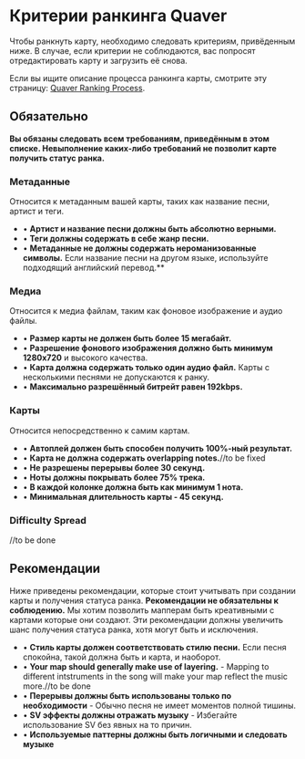 # Критерии ранкинга Quaver

Чтобы ранкнуть карту, необходимо следовать критериям, привёденным ниже. В случае, если критерии не соблюдаются, вас попросят отредактировать карту и загрузить её снова.

Если вы ищите описание процесса ранкинга карты, смотрите эту страницу: [Quaver Ranking Process](https://github.com/Quaver/Quaver.Wiki/blob/master/Ranking/Process).

## Обязательно

**Вы обязаны следовать всем требованиям, приведённым в этом списке. Невыполнение каких-либо требований не позволит карте получить статус ранка.**

### Метаданные

Относится к метаданным вашей карты, таких как название песни, артист и теги.

* • **Артист и название песни должны быть абсолютно верными.**
* • **Теги должны содержать в себе жанр песни.**
* • **Метаданные не должны содержать нероманизованные символы.** Если название песни на другом языке, используйте подходящий английский перевод.**

### Медиа

Относится к медиа файлам, таким как фоновое изображение и аудио файлы.

* • **Размер карты не должен быть более 15 мегабайт.**
* • **Разрешение фонового изображения должно быть минимум 1280x720** и высокого качества.
* • **Карта должна содержать только один аудио файл.** Карты с несколькими песнями не допускаются к ранку.
* • **Максимально разрешённый битрейт равен 192kbps.**

### Карты

Относится непосредственно к самим картам.

* • **Автоплей должен быть способен получить 100%-ный результат.**
* • **Карта не должна содержать overlapping notes.**//to be fixed
* • **Не разрешены перерывы более 30 секунд.**
* • **Ноты должны покрывать более 75% трека.**
* • **В каждой колонке должна быть как минимум 1 нота.**
* • **Минимальная длительность карты - 45 секунд.**

### Difficulty Spread

//to be done

## Рекомендации

Ниже приведены рекомендации, которые стоит учитывать при создании карты и получения статуса ранка. **Рекомендации не обязательны к соблюдению.** Мы хотим позволить мапперам быть креативными с картами которые они создают. Эти рекомендации должны увеличить шанс получения статуса ранка, хотя могут быть и исключения.

* • **Стиль карты должен соответствовать стилю песни.** Если песня спокойна, такой должна быть и карта, и наоборот.
* • **Your map should generally make use of layering.** - Mapping to different intstruments in the song will make your map reflect the music more.//to be done
* • **Перерывы должны быть использованы только по необходимости** - Обычно песня не имеет моментов полной тишины. 
* • **SV эффекты должны отражать музыку** - Избегайте использование SV без явных на то причин.
* • **Используемые паттерны должны быть логичными и следовать музыке**
